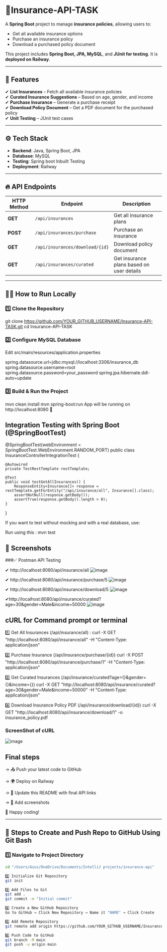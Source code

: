 # 🚀Insurance-API-TASK 
A **Spring Boot** project to manage **insurance policies**, allowing users to:  
- Get all available insurance options  
- Purchase an insurance policy  
- Download a purchased policy document  

This project includes **Spring Boot, JPA, MySQL**, and **JUnit for testing**. It is **deployed on Railway**.  

---

## 📌 Features  
✔ **List Insurances** – Fetch all available insurance policies  
✔ **Curated Insurance Suggestions** – Based on age, gender, and income  
✔ **Purchase Insurance** – Generate a purchase receipt  
✔ **Download Policy Document** – Get a PDF document for the purchased policy  
✔ **Unit Testing** – JUnit test cases  

---

## ⚙️ Tech Stack  
- **Backend**: Java, Spring Boot, JPA  
- **Database**: MySQL  
- **Testing**: Spring boot Inbuilt Testing 
- **Deployment**: Railway  

---

## 🔥 API Endpoints  

| HTTP Method | Endpoint                       | Description                               |  
|------------|---------------------------------|-------------------------------------------|  
| **GET**    | `/api/insurances`               | Get all insurance plans                   |  
| **POST**   | `/api/insurances/purchase`      | Purchase an insurance                     |  
| **GET**    | `/api/insurances/download/{id}` | Download policy document                  |  
| **GET**    | `/api/insurances/curated`       | Get insurance plans based on user details | 
---

## 🏃‍♂️ How to Run Locally  

### 1️⃣ **Clone the Repository**  
git clone https://github.com/YOUR_GITHUB_USERNAME/Insurance-API-TASK.git
cd Insurance-API-TASK

### 2️⃣ **Configure MySQL Database**
Edit src/main/resources/application.properties

spring.datasource.url=jdbc:mysql://localhost:3306/insurance_db
spring.datasource.username=root
spring.datasource.password=your_password
spring.jpa.hibernate.ddl-auto=update

### 3️⃣ **Build & Run the Project**
mvn clean install
mvn spring-boot:run
App will be running on http://localhost:8080 🚀

## Integration Testing with Spring Boot (@SpringBootTest)
@SpringBootTest(webEnvironment = SpringBootTest.WebEnvironment.RANDOM_PORT)
public class InsuranceControllerIntegrationTest {

    @Autowired
    private TestRestTemplate restTemplate;

    @Test
    public void testGetAllInsurances() {
        ResponseEntity<Insurance[]> response = restTemplate.getForEntity("/api/insurance/all", Insurance[].class);
        assertNotNull(response.getBody());
        assertTrue(response.getBody().length > 0);
    }
}

If you want to test without mocking and with a real database, use:

Run using this : mvn test

## 📸 Screenshots

###✅ Postman API Testing

✔ http://localhost:8080/api/insurance/all
![image](https://github.com/user-attachments/assets/ef9eec12-f555-4202-a974-1a0eb0d08491)

✔ http://localhost:8080/api/insurance/purchase/5
![image](https://github.com/user-attachments/assets/3dfc3171-c771-4113-86d1-c604b85459d9)

✔ http://localhost:8080/api/insurance/download/5
![image](https://github.com/user-attachments/assets/c69d763a-5544-46eb-80aa-2521bc789112)

✔http://localhost:8080/api/insurance/curated?age=30&gender=Male&income=50000
![image](https://github.com/user-attachments/assets/061f47b6-8c37-4cae-bfcc-84e3089dea97)


## cURL for Command prompt or terminal

1️⃣ Get All Insurances (/api/insurance/all) : 
curl -X GET "http://localhost:8080/api/insurance/all" -H "Content-Type: application/json"

2️⃣ Purchase Insurance (/api/insurance/purchase/{id})
curl -X POST "http://localhost:8080/api/insurance/purchase/1" -H "Content-Type: application/json"

3️⃣ Get Curated Insurances (/api/insurance/curated?age={}&gender={}&income={})
curl -X GET "http://localhost:8080/api/insurance/curated?age=30&gender=Male&income=50000" -H "Content-Type: application/json"

4️⃣ Download Insurance Policy PDF (/api/insurance/download/{id})
curl -X GET "http://localhost:8080/api/insurance/download/1" -o insurance_policy.pdf

### ScreenShot of cURL
![image](https://github.com/user-attachments/assets/1b4a4b88-69db-48c5-9217-2daf459b66bf)


## Final steps
-> 📤 Push your latest code to GitHub

-> 🌍 Deploy on Railway

-> 📝 Update this README with final API links

-> 📸 Add screenshots

🚀 Happy coding!


---

## 📌 Steps to Create and Push Repo to GitHub Using Git Bash  

### 1️⃣ **Navigate to Project Directory**  
```sh
cd "/Users/Asus/OneDrive/Documents/IntelliJ projects/insurance-api"

2️⃣ Initialize Git Repository
git init

3️⃣ Add Files to Git
git add .
git commit -m "Initial commit"

4️⃣ Create a New GitHub Repository
Go to GitHub → Click New Repository → Name it "NAME" → Click Create

5️⃣ Add Remote Repository
git remote add origin https://github.com/YOUR_GITHUB_USERNAME/Insurance-API-TASK.git

6️⃣ Push Code to GitHub
git branch -M main
git push -u origin main


